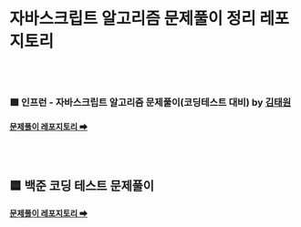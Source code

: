 # 자바스크립트 알고리즘 문제풀이 정리 레포지토리

<br>
<br>

### 🟩 인프런 - 자바스크립트 알고리즘 문제풀이(코딩테스트 대비) by [김태원](https://www.inflearn.com/course/%EC%9E%90%EB%B0%94%EC%8A%A4%ED%81%AC%EB%A6%BD%ED%8A%B8-%EC%95%8C%EA%B3%A0%EB%A6%AC%EC%A6%98-%EB%AC%B8%EC%A0%9C%ED%92%80%EC%9D%B4)

   **[문제풀이 레포지토리 ➡](https://github.com/froggy1014/JS_CodingTest_Prac/tree/main/JS_Algorithm)**
  
<br>
<br>

## 🟦 백준 코딩 테스트 문제풀이 

  **[문제풀이 레포지토리 ➡](https://github.com/froggy1014/JS_CodingTest_Prac/tree/main/BaekJoon)**